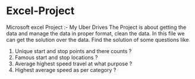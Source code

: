 # Excel-Project
Microsoft excel Project :-  My Uber Drives
The Project is about getting the data and manage the data in proper format, clean the data.
In this file we can get the solution over the data.
Find the solution of some questions like
1)   Unique start and stop points and there counts  ?
2)   Famous start and stop locations ?
3)   Average highest  speed travel at what purpose  ?
4)   Highest average speed as per category   ?
